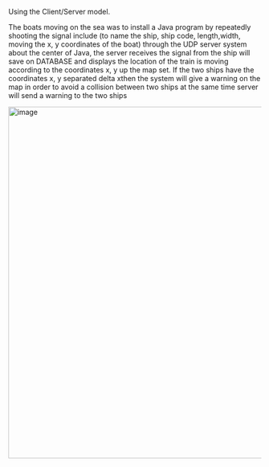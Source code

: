 Using the Client/Server model.

The boats moving on the sea was to install a Java program by repeatedly shooting the signal include (to name the ship, ship code, length,width, moving the x, y coordinates of the boat) through the UDP server system about the center of Java, the server receives the signal from the ship will save on DATABASE and displays the location of the train is moving according to the coordinates x, y up the map set. If the two ships have the coordinates x, y separated delta xthen the system will give a warning on the map in order to avoid a collision between two ships at the same time server will send a warning to the two ships


<img width="700" alt="image" src="https://user-images.githubusercontent.com/12691828/205427838-7803262b-dfa5-4bdc-a76c-492ccf68186f.png">
